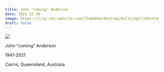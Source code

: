 ```yaml
---
title: John "coming" Anderson
date: 2021-12-30
image: https://lirp.cdn-website.com/7fa840da/dms3rep/multi/opt/John+Coming+Anderson-1920w.jpg
draft: false
---
```


![](https://lirp.cdn-website.com/7fa840da/dms3rep/multi/opt/John+Coming+Anderson-1920w.jpg)

John "coming" Anderson

1941-2021

Cairns, Queensland, Australia
